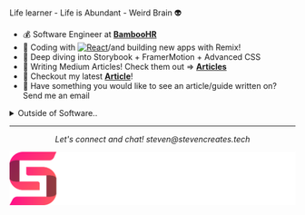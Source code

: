 


Life learner - Life is Abundant - Weird Brain :alien:

- :moneybag: Software Engineer at **[BambooHR](https://www.bamboohr.com/)**
- :rocket: Coding with [![React](https://img.shields.io/badge/-React-black?style=flat&logo=react&link=https://github.com/StevenCreates)](https://github.com/StevenCreates)/and building new apps with Remix!
- :diving_mask: Deep diving into Storybook + FramerMotion + Advanced CSS
- :book: Writing Medium Articles! Check them out => **[Articles](https://medium.com/@steven_creates)**
- :pencil: Checkout my latest **[Article](https://javascript.plainenglish.io/how-to-create-a-toggle-animation-with-framer-motion-and-react-20ac3dae110f)**!
- :thought_balloon: Have something you would like to see an article/guide written on? Send me an email

<details>
  <summary>Outside of Software..</summary>

  - DayTrading Crypto.. with some HODL
  - If I'm not working or with my family I'm probably on the course :golf:
  - I love Apex Legends **[Apex Legends](https://apex.tracker.gg/apex/profile/xbl/thisSlaps/overview)**!
  - I love to draw and create :pencil2:
  - I have two incredible kids Raptor && Zephyr 
  - I also have two doggos Olive && Talula
  

  ![My github stats](https://github-readme-stats.vercel.app/api?username=StevenCreates&show_icons=true&theme=radical)
  
  <br> <br>
</details>

<hr>
<p align="center">
  <i>Let's connect and chat!</i>
  <i>steven@stevencreates.tech</i>
   

![Banner](https://github.com/StevenCreates/StevenCreates/blob/master/Png%20(%20White%20text%20).png)
